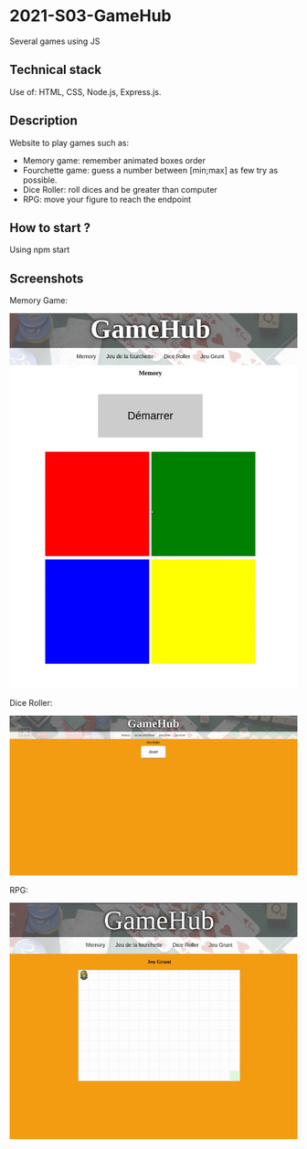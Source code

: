 # 2021-S03-GameHub

Several games using JS

## Technical stack

Use of: HTML, CSS, Node.js, Express.js.

## Description

Website to play games such as:

- Memory game: remember animated boxes order
- Fourchette game: guess a number between [min;max] as few try as possible.
- Dice Roller: roll dices and be greater than computer
- RPG: move your figure to reach the endpoint

## How to start ?

Using npm start

## Screenshots

Memory Game: <br>

![GIF Memory Game](https://github.com/Pablomex/2021-GamesHub-Pablo/blob/main/2021-GamesHub-ScreenShots/MemoryGame.gif)

Dice Roller: <br>

![GIF Dice Roller](https://github.com/Pablomex/2021-GamesHub-Pablo/blob/main/2021-GamesHub-ScreenShots/DiceRoller.gif)

RPG: <br>

![GIF RPG Game](https://github.com/Pablomex/2021-GamesHub-Pablo/blob/main/2021-GamesHub-ScreenShots/RPGGame.gif)
